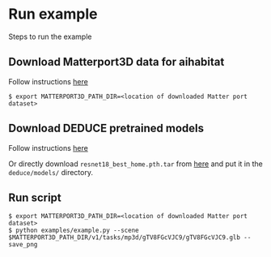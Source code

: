 # Run example

Steps to run the example

## Download Matterport3D data for aihabitat

Follow instructions [here](../README.md#datasets)

``` shellsession
$ export MATTERPORT3D_PATH_DIR=<location of downloaded Matter port dataset>
```


## Download DEDUCE pretrained models

Follow instructions [here](https://github.com/anwesanpal/DEDUCE)

Or directly download `resnet18_best_home.pth.tar` from [here](https://drive.google.com/open?id=1EVnOGJXBn4wo5V5eez4JsCxFs08fQUU_) and put it in the `deduce/models/` directory.

## Run script

``` shellsession
$ export MATTERPORT3D_PATH_DIR=<location of downloaded Matter port dataset>
$ python examples/example.py --scene $MATTERPORT3D_PATH_DIR/v1/tasks/mp3d/gTV8FGcVJC9/gTV8FGcVJC9.glb --save_png
```
